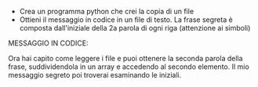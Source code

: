 - Crea un programma python che crei la copia di un file
- Ottieni il messaggio in codice in un file di testo. La frase segreta è composta dall'iniziale della 2a parola di ogni riga (attenzione ai simboli)

MESSAGGIO IN CODICE:

Ora hai capito come leggere i file e
puoi ottenere la seconda parola
della frase, suddividendola in un array
e accedendo al secondo elemento.
Il mio messaggio segreto poi
troverai esaminando le iniziali.

